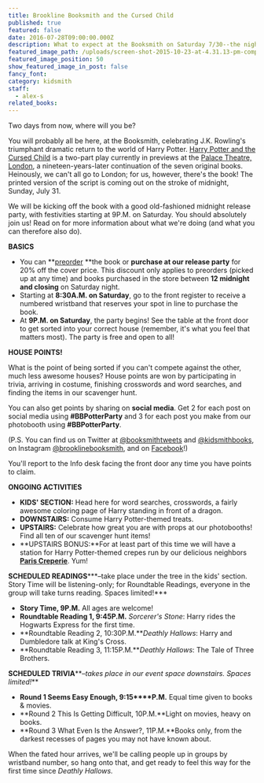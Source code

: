 ```yaml
---
title: Brookline Booksmith and the Cursed Child
published: true
featured: false
date: 2016-07-28T09:00:00.000Z
description: What to expect at the Booksmith on Saturday 7/30--the night Harry Potter returns.
featured_image_path: /uploads/screen-shot-2015-10-23-at-4.31.13-pm-compressor.png
featured_image_position: 50
show_featured_image_in_post: false
fancy_font:
category: kidsmith
staff:
  - alex-s
related_books:
---
```



Two days from now, where will you be?

You will probably all be here, at the Booksmith, celebrating J.K. Rowling's triumphant dramatic return to the world of Harry Potter. [Harry Potter and the Cursed Child](http://www.brooklinebooksmith-shop.com/book/9781338099133?utm_source=internal&amp;utm_medium=website&amp;utm_campaign=harrypotter-2016) is a two-part play currently in previews at the [Palace Theatre, London](http://www.harrypottertheplay.com/), a nineteen-years-later continuation of the seven original books. Heinously, we can't all go to London; for us, however, there's the book! The printed version of the script is coming out on the stroke of midnight, Sunday, July 31.

We will be kicking off the book with a good old-fashioned midnight release party, with festivities starting at 9P.M. on Saturday. You should absolutely join us! Read on for more information about what we're doing (and what you can therefore also do).

**BASICS**

* You can&nbsp;**[preorder](http://www.brooklinebooksmith-shop.com/book/9781338099133?utm_source=internal&amp;utm_medium=website&amp;utm_campaign=harrypotter-2016)&nbsp;**the book or **purchase at our release party** for 20% off the cover price. This discount only applies to preorders (picked up at any time) and books purchased in the store between **12 midnight and closing** on Saturday night.
* Starting at **8:30A.M. on Saturday**, go to the front register to receive a numbered wristband that reserves your spot in line to purchase the book.
* At **9P.M. on Saturday**, the party begins! See the table at the front door to get sorted into your correct house (remember, it's what you feel that matters most). The party is free and open to all!


**HOUSE POINTS!**

What is the point of being sorted if you can't compete against the other, much less awesome houses? House points are won by participating in trivia, arriving in costume, finishing crosswords and word searches, and finding the items in our scavenger hunt.

You can also get points by sharing on **social media**. Get 2 for each post on social media using **#BBPotterParty** and 3 for each post you make from our photobooth using **#BBPotterParty**.

(P.S. You can find us on Twitter at [@booksmithtweets](https://twitter.com/booksmithtweets?ref_src=twsrc%5Egoogle%7Ctwcamp%5Eserp%7Ctwgr%5Eauthor) and [@kidsmithbooks](https://twitter.com/kidsmithbooks), on Instagram [@brooklinebooksmith](https://www.instagram.com/brooklinebooksmith/), and on [Facebook](https://www.facebook.com/brooklinebooksmith)!)

You'll report to the Info desk facing the front door any time you have points to claim.

**ONGOING ACTIVITIES**

* **KIDS' SECTION:** Head here for word searches, crosswords, a fairly awesome coloring page of Harry standing in front of a dragon.
* **DOWNSTAIRS:** Consume Harry Potter-themed treats.
* **UPSTAIRS:** Celebrate how great you are with props at our photobooths! Find all ten of our scavenger hunt items!
* **UPSTAIRS BONUS:**For at least part of this time we will have a station for Harry Potter-themed crepes run by our delicious neighbors [**Paris Creperie**](http://pariscreperie.com/). Yum!


**SCHEDULED READINGS*****–take place under the tree in the kids' section. Story Time will be listening-only; for Roundtable Readings, everyone in the group will take turns reading. Spaces limited!***

* **Story Time, 9P.M.** All ages are welcome!
* **Roundtable Reading 1, 9:45P.M.** *Sorcerer's Stone*: Harry rides the Hogwarts Express for the first time.
* **Roundtable Reading 2, 10:30P.M.***Deathly Hallows*: Harry and Dumbledore talk at King's Cross.
* **Roundtable Reading 3, 11:15P.M.***Deathly Hallows*: The Tale of Three Brothers.


**SCHEDULED TRIVIA****–*takes place in our event space downstairs. Spaces limited!***

* **Round 1 Seems Easy Enough, 9:15****P.M.** Equal time given to books & movies.
* **Round 2 This Is Getting Difficult, 10P.M.**Light on movies, heavy on books.
* **Round 3 What Even Is the Answer?, 11P.M.**Books only, from the darkest recesses of pages you may not have known about.


When the fated hour arrives, we'll be calling people up in groups by wristband number, so hang onto that, and get ready to feel this way for the first time since *Deathly Hallows.*